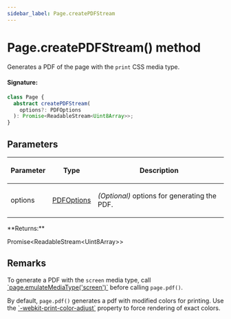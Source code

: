 ```yaml
---
sidebar_label: Page.createPDFStream
---
```


# Page.createPDFStream() method

Generates a PDF of the page with the `print` CSS media type.

#### Signature:

```typescript
class Page {
  abstract createPDFStream(
    options?: PDFOptions
  ): Promise<ReadableStream<Uint8Array>>;
}
```

## Parameters

<table><thead><tr><th>

Parameter

</th><th>

Type

</th><th>

Description

</th></tr></thead>
<tbody><tr><td>

options

</td><td>

[PDFOptions](./puppeteer.pdfoptions.md)

</td><td>

_(Optional)_ options for generating the PDF.

</td></tr>
</tbody></table>
**Returns:**

Promise&lt;ReadableStream&lt;Uint8Array&gt;&gt;

## Remarks

To generate a PDF with the `screen` media type, call [\`page.emulateMediaType('screen')\`](./puppeteer.page.emulatemediatype.md) before calling `page.pdf()`.

By default, `page.pdf()` generates a pdf with modified colors for printing. Use the [\`-webkit-print-color-adjust\`](https://developer.mozilla.org/en-US/docs/Web/CSS/-webkit-print-color-adjust) property to force rendering of exact colors.

